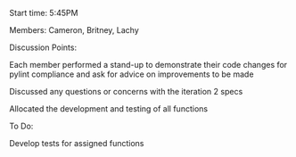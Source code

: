 Start time: 5:45PM 

 

Members: Cameron, Britney, Lachy 

 

Discussion Points: 

Each member performed a stand-up to demonstrate their code changes for pylint compliance and ask for advice on improvements to be made 

Discussed any questions or concerns with the iteration 2 specs 

Allocated the development and testing of all functions 

To Do: 

Develop tests for assigned functions